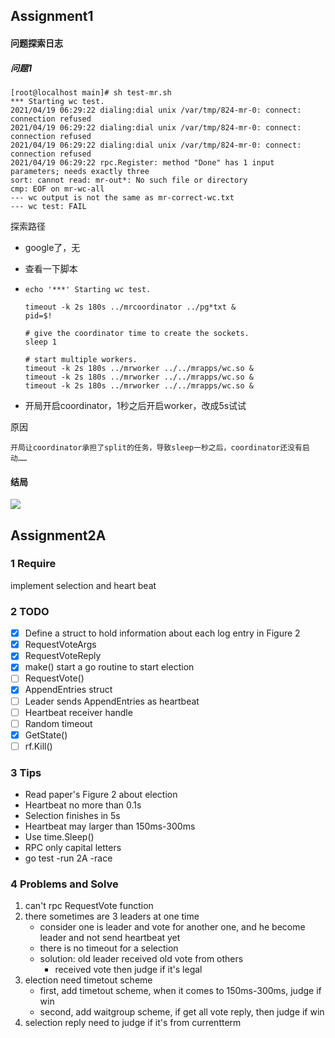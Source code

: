 ## Assignment1

#### 问题探索日志

##### 问题1

```shell
[root@localhost main]# sh test-mr.sh
*** Starting wc test.
2021/04/19 06:29:22 dialing:dial unix /var/tmp/824-mr-0: connect: connection refused
2021/04/19 06:29:22 dialing:dial unix /var/tmp/824-mr-0: connect: connection refused
2021/04/19 06:29:22 dialing:dial unix /var/tmp/824-mr-0: connect: connection refused
2021/04/19 06:29:22 rpc.Register: method "Done" has 1 input parameters; needs exactly three
sort: cannot read: mr-out*: No such file or directory
cmp: EOF on mr-wc-all
--- wc output is not the same as mr-correct-wc.txt
--- wc test: FAIL
```

探索路径

+ google了，无

+ 查看一下脚本

+ ```shell
  echo '***' Starting wc test.
  
  timeout -k 2s 180s ../mrcoordinator ../pg*txt &
  pid=$!
  
  # give the coordinator time to create the sockets.
  sleep 1
  
  # start multiple workers.
  timeout -k 2s 180s ../mrworker ../../mrapps/wc.so &
  timeout -k 2s 180s ../mrworker ../../mrapps/wc.so &
  timeout -k 2s 180s ../mrworker ../../mrapps/wc.so &
  
  ```

+ 开局开启coordinator，1秒之后开启worker，改成5s试试

原因

`开局让coordinator承担了split的任务，导致sleep一秒之后，coordinator还没有启动……`

#### 结局

![](https://gitee.com/agaogao/photobed/raw/master/img/20210419215923.png)

## Assignment2A

### 1 Require

implement selection and heart beat

### 2 TODO

+ [x] Define a struct to hold information about each log entry in Figure 2
+ [x] RequestVoteArgs
+ [x] RequestVoteReply
+ [x] make() start a go routine to start election
+ [ ] RequestVote()
+ [x] AppendEntries struct
+ [ ] Leader sends AppendEntries as heartbeat
+ [ ] Heartbeat receiver handle
+ [ ] Random timeout
+ [x] GetState()
+ [ ] rf.Kill()

### 3 Tips

+ Read paper's Figure 2 about election
+ Heartbeat no more than 0.1s
+ Selection finishes in 5s
+ Heartbeat may larger than 150ms-300ms
+ Use time.Sleep()
+ RPC only capital letters
+ go test -run 2A -race

### 4 Problems and Solve

1. can't rpc RequestVote function
2. there sometimes are 3 leaders at one time
    + consider one is leader and vote for another one, and he become leader and not send heartbeat yet
    + there is no timeout for a selection
    + solution: old leader received old vote from others
        + received vote then judge if it's legal
3. election need timetout scheme
   + first, add timetout scheme, when it comes to 150ms-300ms, judge if win
   + second, add waitgroup scheme, if get all vote reply, then judge if win
4. selection reply need to judge if it's from currentterm 